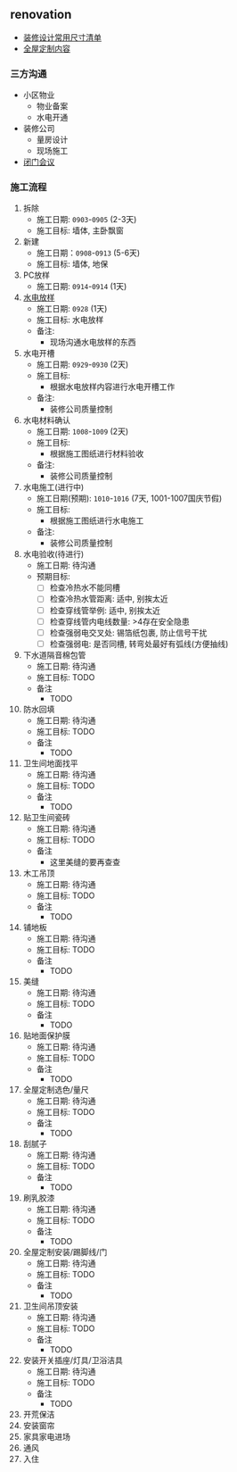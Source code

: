 ## renovation
* [装修设计常用尺寸清单](Decoration_Size_List.md)
* [全屋定制内容](Painter.md)

### 三方沟通
* 小区物业
    + 物业备案
    + 水电开通
* 装修公司
    + 量房设计
    + 现场施工
* [闭门会议](closed_Meeting.md)

### 施工流程
1. 拆除
    * 施工日期: `0903`-`0905` (2-3天)
    * 施工目标: 墙体, 主卧飘窗
2. 新建
    * 施工日期：`0908`-`0913` (5-6天)
    * 施工目标: 墙体, 地保
3. PC放样
    * 施工日期: `0914`-`0914` (1天)
4. [水电放样](hydropower.md)
    * 施工日期: `0928` (1天)
    * 施工目标: 水电放样
    * 备注: 
        + 现场沟通水电放样的东西
5. 水电开槽
    * 施工日期: `0929`-`0930` (2天)
    * 施工目标:
        + 根据水电放样内容进行水电开槽工作
    * 备注:
        + 装修公司质量控制
6. 水电材料确认
    * 施工日期: `1008`-`1009` (2天)
    * 施工目标:
        + 根据施工图纸进行材料验收
    * 备注:
        + 装修公司质量控制
7. 水电施工(进行中)
    * 施工日期(预期): `1010`-`1016` (7天, 1001-1007国庆节假)
    * 施工目标: 
        + 根据施工图纸进行水电施工
    * 备注:
        + 装修公司质量控制
8. 水电验收(待进行)
    * 施工日期: 待沟通
    * 预期目标:
        + [ ] 检查冷热水不能同槽
        + [ ] 检查冷热水管距离: 适中, 别挨太近
        + [ ] 检查穿线管举例: 适中, 别挨太近
        + [ ] 检查穿线管内电线数量: >4存在安全隐患
        + [ ] 检查强弱电交叉处: 锡箔纸包裹, 防止信号干扰
        + [ ] 检查强弱电: 是否同槽, 转弯处最好有弧线(方便抽线)
9. 下水道隔音棉包管
    * 施工日期: 待沟通
    * 施工目标: TODO
    * 备注
        + TODO
10. 防水回填
     * 施工日期: 待沟通
     * 施工目标: TODO
     * 备注
         + TODO
11. 卫生间地面找平
     * 施工日期: 待沟通
     * 施工目标: TODO
     * 备注
         + TODO
12. 贴卫生间瓷砖
     * 施工日期: 待沟通
     * 施工目标: TODO
     * 备注
         + 这里美缝的要再查查
13. 木工吊顶
    * 施工日期: 待沟通
    * 施工目标: TODO
    * 备注
        + TODO
14. 铺地板
    * 施工日期: 待沟通
    * 施工目标: TODO
    * 备注
        + TODO
15. 美缝
    * 施工日期: 待沟通
    * 施工目标: TODO
    * 备注
        + TODO
16. 贴地面保护膜
    * 施工日期: 待沟通
    * 施工目标: TODO
    * 备注
        + TODO
17. 全屋定制选色/量尺
    * 施工日期: 待沟通
    * 施工目标: TODO
    * 备注
        + TODO
18. 刮腻子
    * 施工日期: 待沟通
    * 施工目标: TODO
    * 备注
        + TODO
19. 刷乳胶漆
    * 施工日期: 待沟通
    * 施工目标: TODO
    * 备注
        + TODO
20. 全屋定制安装/踢脚线/门
    * 施工日期: 待沟通
    * 施工目标: TODO
    * 备注
        + TODO
21. 卫生间吊顶安装
    * 施工日期: 待沟通
    * 施工目标: TODO
    * 备注
        + TODO
22. 安装开关插座/灯具/卫浴洁具
    * 施工日期: 待沟通
    * 施工目标: TODO
    * 备注
        + TODO
23. 开荒保洁
24. 安装窗帘
25. 家具家电进场
26. 通风
27. 入住
